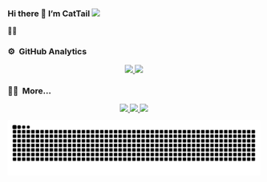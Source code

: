### Hi there 👋 I’m CatTail <img src="https://komarev.com/ghpvc/?username=CatTailzz&color=brightgreen">
🤗🤗

### ⚙️ &nbsp;GitHub Analytics

<p align="center">
    <a href="https://github.com/CatTailzz">
        <img height="160em" src="https://github-readme-stats.vercel.app/api?username=CatTailzz&count_private=true&theme=algolia&show_icons=true&include_all_commits=true&card_width=400"/>
        <img height="160em" src="https://github-readme-stats.vercel.app/api/top-langs/?username=CatTailzz&layout=compact&theme=algolia"/>
    </a>
</p>

### 🧑‍💻 &nbsp;More...
<p align="center">
    <a href="https://leetcode-cn.com/u/cattailjj/">
        <img src="https://fc.dianhsu.top/lc?user=cattailjj&loc=cn&req=rating">
    </a>
    <a href="https://leetcode-cn.com/u/cattailjj/">
        <img src="https://leetcode-badge.haozibi.dev/v1cn/solved/cattailjj.svg?style=for-the-badge&logo=leetcode">
    </a>
    <a href="https://www.yuque.com/yuqueyonghuw0c4uc">
        <img src="https://img.shields.io/badge/%E8%AF%AD%E9%9B%80-%E7%8C%AB%E5%B0%BE%E8%8D%89-brightgreen?style=for-the-badge">
    </a>
</p>

<picture>
  <source media="(prefers-color-scheme: dark)" srcset="https://raw.githubusercontent.com/CatTailzz/CatTailzz/output/github-contribution-grid-snake-dark.svg">
  <source media="(prefers-color-scheme: light)" srcset="https://raw.githubusercontent.com/CatTailzz/CatTailzz/output/github-contribution-grid-snake.svg">
  <img alt="github contribution grid snake animation" src="https://raw.githubusercontent.com/CatTailzz/CatTailzz/output/github-contribution-grid-snake.svg">
</picture>
